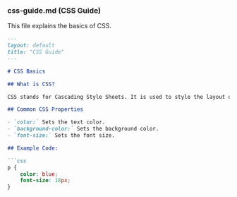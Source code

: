 
### **css-guide.md** (CSS Guide)

This file explains the basics of CSS.

```markdown
---
layout: default
title: "CSS Guide"
---

# CSS Basics

## What is CSS?

CSS stands for Cascading Style Sheets. It is used to style the layout of web pages.

## Common CSS Properties

- `color:` Sets the text color.
- `background-color:` Sets the background color.
- `font-size:` Sets the font size.

## Example Code:

```css
p {
    color: blue;
    font-size: 18px;
}
